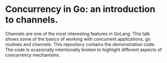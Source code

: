 # Concurrency in Go: an introduction to channels.

Channels are one of the most interesting features in GoLang. This talk shows some of the basics of working with concurrent applications, go routines and channels. This repository contains the demonstration code. The code is ocasionally intentionally broken to highlight different aspects of concurrency mechanisms. 

